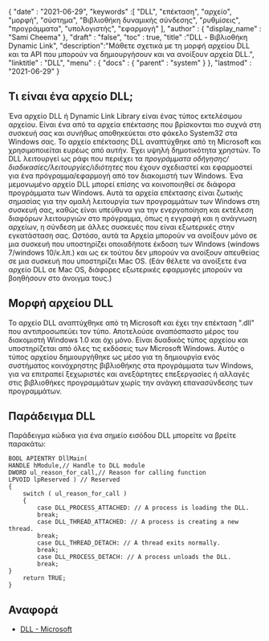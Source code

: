 {
  "date" : "2021-06-29",
  "keywords" :[ "DLL", "επέκταση", "αρχείο", "μορφή", "σύστημα", "Βιβλιοθήκη δυναμικής σύνδεσης", "ρυθμίσεις", "προγράμματα", "υπολογιστής", "εφαρμογή" ],
  "author" : {
    "display_name" : "Sami Cheema"
},
  "draft" : "false",
  "toc" : true,
  "title" :"DLL - Βιβλιοθήκη Dynamic Link",
  "description":"Μάθετε σχετικά με τη μορφή αρχείου DLL και τα API που μπορούν να δημιουργήσουν και να ανοίξουν αρχεία DLL.",
  "linktitle" : "DLL",
  "menu" : {
    "docs" : {
      "parent" : "system"
}
},
  "lastmod" : "2021-06-29"
}

## Τι είναι ένα αρχείο DLL; ##

Ένα αρχείο DLL ή Dynamic Link Library είναι ένας τύπος εκτελέσιμου αρχείου. Είναι ένα από τα αρχεία επέκτασης που βρίσκονται πιο συχνά στη συσκευή σας και συνήθως αποθηκεύεται στο φάκελο System32 στα Windows σας. Το αρχείο επέκτασης DLL αναπτύχθηκε από τη Microsoft και χρησιμοποιείται ευρέως από αυτήν. Έχει υψηλή δημοτικότητα χρηστών. Το DLL λειτουργεί ως ράφι που περιέχει τα *προγράμματα οδήγησης/διαδικασίες/λειτουργίες/ιδιότητες* που έχουν σχεδιαστεί και εφαρμοστεί για ένα πρόγραμμα/εφαρμογή από τον διακομιστή των Windows. Ένα μεμονωμένο αρχείο DLL μπορεί επίσης να κοινοποιηθεί σε διάφορα προγράμματα των Windows. Αυτά τα αρχεία επέκτασης είναι ζωτικής σημασίας για την ομαλή λειτουργία των προγραμμάτων των Windows στη συσκευή σας, καθώς είναι υπεύθυνα για την ενεργοποίηση και εκτέλεση διαφόρων λειτουργιών στο πρόγραμμα, όπως η εγγραφή και η ανάγνωση αρχείων, η σύνδεση με άλλες συσκευές που είναι εξωτερικές στην εγκατάσταση σας.
Ωστόσο, αυτά τα Αρχεία μπορούν να ανοίξουν μόνο σε μια συσκευή που υποστηρίζει οποιαδήποτε έκδοση των Windows (windows 7/windows 10/κ.λπ.) και ως εκ τούτου δεν μπορούν να ανοίξουν απευθείας σε μια συσκευή που υποστηρίζει Mac OS. (Εάν θέλετε να ανοίξετε ένα αρχείο DLL σε Mac OS, διάφορες εξωτερικές εφαρμογές μπορούν να βοηθήσουν στο άνοιγμα τους.)


## Μορφή αρχείου DLL ##

Το αρχείο DLL αναπτύχθηκε από τη Microsoft και έχει την επέκταση ".dll" που αντιπροσωπεύει τον τύπο. Αποτελούσε αναπόσπαστο μέρος του διακομιστή Windows 1.0 και όχι μόνο. Είναι δυαδικός τύπος αρχείου και υποστηρίζεται από όλες τις εκδόσεις των Microsoft Windows. Αυτός ο τύπος αρχείου δημιουργήθηκε ως μέσο για τη δημιουργία ενός συστήματος κοινόχρηστης βιβλιοθήκης στα προγράμματα των Windows, για να επιτραπεί ξεχωριστές και ανεξάρτητες επεξεργασίες ή αλλαγές στις βιβλιοθήκες προγραμμάτων χωρίς την ανάγκη επανασύνδεσης των προγραμμάτων.


## Παράδειγμα DLL ##

Παράδειγμα κώδικα για ένα σημείο εισόδου DLL μπορείτε να βρείτε παρακάτω:

```
BOOL APIENTRY DllMain(
HANDLE hModule,// Handle to DLL module
DWORD ul_reason_for_call,// Reason for calling function
LPVOID lpReserved ) // Reserved
{
    switch ( ul_reason_for_call )
    {
        case DLL_PROCESS_ATTACHED: // A process is loading the DLL.
        break;
        case DLL_THREAD_ATTACHED: // A process is creating a new thread.
        break;
        case DLL_THREAD_DETACH: // A thread exits normally.
        break;
        case DLL_PROCESS_DETACH: // A process unloads the DLL.
        break;
}
    return TRUE;
}

```

## Αναφορά ##

* [DLL - Microsoft](https://learn.microsoft.com/en-us/troubleshoot/windows-client/deployment/dynamic-link-library)
